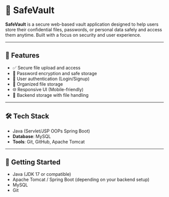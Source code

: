 # 🔐 SafeVault

**SafeVault** is a secure web-based vault application designed to help users store their confidential files, passwords, or personal data safely and access them anytime. Built with a focus on security and user experience.

---

## 🌟 Features

- ✅ Secure file upload and access
- 🔑 Password encryption and safe storage
- 👤 User authentication (Login/Signup)
- 📁 Organized file storage
- 🌐 Responsive UI (Mobile-friendly)
- 💾 Backend storage with file handling

---

## 🛠️ Tech Stack

-  Java (Servlet/JSP OOPs Spring Boot)
- **Database**: MySQL
- **Tools**: Git, GitHub, Apache Tomcat 

---

## 🚀 Getting Started


- Java (JDK 17 or compatible)
- Apache Tomcat / Spring Boot (depending on your backend setup)
- MySQL
- Git

